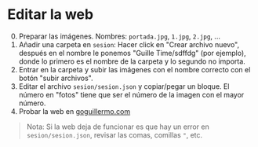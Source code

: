 # Editar la web

0. Preparar las imágenes. Nombres: `portada.jpg`, `1.jpg`, `2.jpg`, ...
1. Añadir una carpeta en `sesion`: Hacer click en "Crear archivo nuevo", después en el nombre le ponemos "Guille Time/sdffdg" (por ejemplo), donde lo primero es el nombre de la carpeta y lo segundo no importa.
2. Entrar en la carpeta y subir las imágenes con el nombre correcto con el botón "subir archivos".
3. Editar el archivo `sesion/sesion.json` y copiar/pegar un bloque. El número en "fotos" tiene que ser el número de la imagen con el mayor número.
4. Probar la web en [goguillermo.com](https://goguillermo.com/)

> Nota: Si la web deja de funcionar es que hay un error en `sesion/sesion.json`, revisar las comas, comillas `"`, etc.
